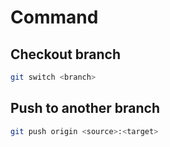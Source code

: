 # Command
## Checkout branch
```bash
git switch <branch>
```
## Push to another branch
```bash
git push origin <source>:<target>
```
